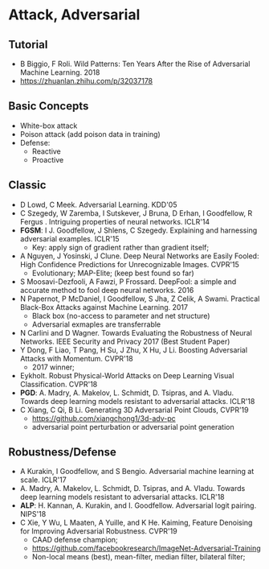 # Attack, Adversarial

## Tutorial
- B Biggio, F Roli. Wild Patterns: Ten Years After the Rise of Adversarial Machine Learning. 2018
- https://zhuanlan.zhihu.com/p/32037178

## Basic Concepts
- White-box attack
- Poison attack (add poison data in training)
- Defense:
	- Reactive
	- Proactive

## Classic
- D Lowd, C Meek. Adversarial Learning. KDD'05
- C Szegedy, W Zaremba, I Sutskever, J Bruna, D Erhan, I Goodfellow, R Fergus	. Intriguing properties of neural networks. ICLR'14
- **FGSM**: I J. Goodfellow, J Shlens, C Szegedy. Explaining and harnessing adversarial examples. ICLR'15
	- Key: apply sign of gradient rather than gradient itself;
- A Nguyen, J Yosinski, J Clune. Deep Neural Networks are Easily Fooled: High Confidence Predictions for Unrecognizable Images. CVPR'15
	- Evolutionary; MAP-Elite; (keep best found so far)
- S Moosavi-Dezfooli, A Fawzi, P Frossard. DeepFool: a simple and accurate method to fool deep neural networks. 2016
- N Papernot, P McDaniel, I Goodfellow, S Jha, Z Celik, A Swami. Practical Black-Box Attacks against Machine Learning. 2017
	- Black box (no-access to parameter and net structure)
	- Adversarial exmaples are transferrable
- N Carlini and D Wagner. Towards Evaluating the Robustness of Neural Networks. IEEE Security and Privacy 2017 (Best Student Paper)
- Y Dong, F Liao, T Pang, H Su, J Zhu, X Hu, J Li. Boosting Adversarial Attacks with Momentum. CVPR'18
	- 2017 winner;
- Eykholt. Robust Physical-World Attacks on Deep Learning Visual Classification. CVPR'18
- **PGD**: A. Madry, A. Makelov, L. Schmidt, D. Tsipras, and A. Vladu. Towards deep learning models resistant to adversarial attacks. ICLR'18
- C Xiang, C Qi, B Li. Generating 3D Adversarial Point Clouds, CVPR'19
	- https://github.com/xiangchong1/3d-adv-pc
	- adversarial point perturbation or adversarial point generation

## Robustness/Defense
- A Kurakin, I Goodfellow, and S Bengio. Adversarial machine learning at scale. ICLR'17
- A. Madry, A. Makelov, L. Schmidt, D. Tsipras, and A. Vladu. Towards deep learning models resistant to adversarial attacks. ICLR'18
- **ALP**: H. Kannan, A. Kurakin, and I. Goodfellow. Adversarial logit pairing. NIPS'18
- C Xie, Y Wu, L Maaten, A Yuille, and K He. Kaiming, Feature Denoising for Improving Adversarial Robustness. CVPR'19
	- CAAD defense champion;
	- https://github.com/facebookresearch/ImageNet-Adversarial-Training
	- Non-local means (best), mean-filter, median filter, bilateral filter;